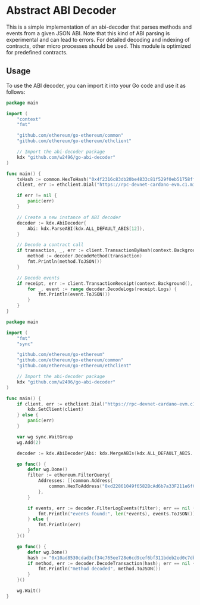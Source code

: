 # Abstract ABI Decoder

This is a simple implementation of an abi-decoder that parses methods and events from a given JSON ABI. Note that this kind of ABI parsing is experimental and can lead to errors. For detailed decoding and indexing of contracts, other micro processes should be used. This module is optimized for predefined contracts.

## Usage

To use the ABI decoder, you can import it into your Go code and use it as follows:

```go
package main

import (
	"context"
	"fmt"

	"github.com/ethereum/go-ethereum/common"
	"github.com/ethereum/go-ethereum/ethclient"

	// Import the abi-decoder package
	kdx "github.com/w2496/go-abi-decoder"
)

func main() {
	txHash := common.HexToHash("0x4f2316c83db20be4833c81f529f0eb51758ff14e4e455b4cbb203482053477f5")
	client, err := ethclient.Dial("https://rpc-devnet-cardano-evm.c1.milkomeda.com")

	if err != nil {
		panic(err)
	}

	// Create a new instance of ABI decoder
	decoder := kdx.AbiDecoder{
		Abi: kdx.ParseABI(kdx.ALL_DEFAULT_ABIS[12]),
	}

	// Decode a contract call
	if transaction, _, err := client.TransactionByHash(context.Background(), txHash); err == nil {
		method := decoder.DecodeMethod(transaction)
		fmt.Println(method.ToJSON())
	}

	// Decode events
	if receipt, err := client.TransactionReceipt(context.Background(), txHash); err == nil {
		for _, event := range decoder.DecodeLogs(receipt.Logs) {
			fmt.Println(event.ToJSON())
		}
	}
}
```

```go
package main

import (
	"fmt"
	"sync"

	"github.com/ethereum/go-ethereum"
	"github.com/ethereum/go-ethereum/common"
	"github.com/ethereum/go-ethereum/ethclient"

	// Import the abi-decoder package
	kdx "github.com/w2496/go-abi-decoder"
)

func main() {
	if client, err := ethclient.Dial("https://rpc-devnet-cardano-evm.c1.milkomeda.com"); err == nil {
		kdx.SetClient(client)
	} else {
		panic(err)
	}

	var wg sync.WaitGroup
	wg.Add(2)

	decoder := kdx.AbiDecoder{Abi: kdx.MergeABIs(kdx.ALL_DEFAULT_ABIS...)}

	go func() {
		defer wg.Done()
		filter := ethereum.FilterQuery{
			Addresses: []common.Address{
				common.HexToAddress("0xd22861049f6582BcAd6b7a33F211e6fC701DBBBB"),
			},
		}

		if events, err := decoder.FilterLogEvents(filter); err == nil {
			fmt.Println("events found:", len(*events), events.ToJSON())
		} else {
			fmt.Println(err)
		}
	}()

	go func() {
		defer wg.Done()
		hash := "0x10ad8530cdad3cf34c765ee728e6cd9cef6bf311bdeb2ed0c7dbe8a32d7a0aa8"
		if method, err := decoder.DecodeTransaction(hash); err == nil {
			fmt.Println("method decoded", method.ToJSON())
		}
	}()

	wg.Wait()
}
```
